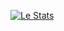 [![Le Stats](https://github-readme-stats.vercel.app/api/top-langs?username=greuben92)](https://github.com/greuben92)
